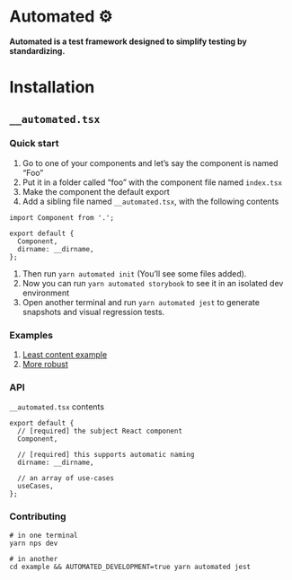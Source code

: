 # Automated ⚙️

**Automated is a test framework designed to simplify testing by standardizing.**

# Installation

## `__automated.tsx`

### Quick start

1. Go to one of your components and let’s say the component is named “Foo”
1. Put it in a folder called “foo” with the component file named `index.tsx`
1. Make the component the default export
1. Add a sibling file named `__automated.tsx`, with the following contents

```tsx
import Component from '.';

export default {
  Component,
  dirname: __dirname,
};
```

1. Then run `yarn automated init` (You’ll see some files added).
1. Now you can run `yarn automated storybook` to see it in an isolated dev environment
1. Open another terminal and run `yarn automated jest` to generate snapshots and visual regression tests.

### Examples

1. [Least content example](example/src/components/warning/__automated.tsx)
2. [More robust](example/src/components/button/__automated.tsx)

### API

`__automated.tsx` contents

```tsx
export default {
  // [required] the subject React component
  Component,

  // [required] this supports automatic naming
  dirname: __dirname,

  // an array of use-cases
  useCases,
};
```

### Contributing

```
# in one terminal
yarn nps dev

# in another
cd example && AUTOMATED_DEVELOPMENT=true yarn automated jest
```
